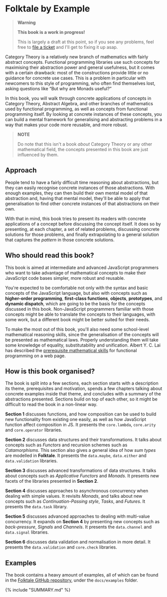 # Folktale by Example

> **Warning**
>
> **This book is a work in progress!**
>
> This is largely a draft at this point, so if you see any problems, feel free
> to [file a ticket](https://github.com/folktale/folktale/issues) 
> and I'll get to fixing it up asap.

Category Theory is a relatively new branch of mathematics with fairly abstract
concepts. Functional programming libraries use such concepts for maximising
their abstraction power and general usefulness, but it comes with a certain
drawback: most of the constructions provide little or no guidance for concrete
use cases. This is a problem in particular with newcomers to this style of
programming, who often find themselves lost, asking questions like “But why are
Monads useful?”

In this book, you will walk through concrete applications of concepts in
Category Theory, Abstract Algebra, and other branches of mathematics used by
functional programming, as well as concepts from functional programming
itself. By looking at concrete instances of these concepts, you can build a
mental framework for generalising and abstracting problems in a way that makes
your code more reusable, and more robust.

> **NOTE**
>
> Do note that this isn't a book *about* Category Theory or any other
> mathematical field, the concepts presented in this book are just influenced
> by them.


## Approach

People tend to have a fairly difficult time reasoning about abstractions, but
they can easily recognise concrete instances of those abstractions. With enough
examples, they can then build their own mental model of that abstraction and,
having that mental model, they'll be able to apply that generalisation to find
other concrete instances of that abstractions on their own.

With that in mind, this book tries to present its readers with concrete
applications of a concept before discussing the concept itself. It does so by
presenting, at each chapter, a set of related problems, discussing concrete
solutions for those problems, and finally extrapolating to a general solution
that captures the *pattern* in those concrete solutions.


## Who should read this book?

This book is aimed at intermediate and advanced JavaScript programmers who want
to take advantage of mathematical concepts to make their JavaScript code bases
simpler, more robust and reusable.

You're expected to be comfortable not only with the syntax and basic concepts of
the JavaScript language, but also with concepts such as **higher-order
programming**, **first-class functions**, **objects**, **prototypes**, and
**dynamic dispatch**, which are going to be the basis for the concepts discussed
in this book. Non-JavaScript programmers familiar with those concepts might be
able to translate the concepts to their languages, with some work, but a
different book might be better suited for their needs.

To make the most out of this book, you'll also need some school-level
mathematical reasoning skills, since the generalisation of the concepts will be
presented as mathematical laws. Properly understanding them will take some
knowledge of equality, substitutability and unification. Albert Y. C. Lai has
described the [prerequisite mathematical skills][maths] for functional
programming on a web page.

[maths]: http://www.vex.net/~trebla/haskell/prerequisite.xhtml


## How is this book organised?

The book is split into a few sections, each section starts with a description
its theme, prerequisites and motivation, spends a few chapters talking about
concrete examples inside that theme, and concludes with a summary of the
abstractions presented. Sections build on top of each other, so it might be
difficult to read the book in a non-linear way.

**Section 1** discusses functions, and how composition can be used to build new
functionality from existing one easily, as well as how JavaScript function
affect composition in JS. It presents the ``core.lambda``, ``core.arity`` and
``core.operator`` libraries.

**Section 2** discusses data structures and their transformations. It talks
about concepts such as *Functors* and recursion schemes such as
*Catamorphisms*. This section also gives a general idea of how *sum types* are
modelled in **Folktale**. It presents the ``data.maybe``, ``data.either`` and
``data.validation`` libraries.

**Section 3** discusses advanced transformations of data structures. It talks
about concepts such as *Applicative Functors* and *Monads*. It presents new
facets of the libraries presented in **Section 2**.

**Section 4** discusses approaches to asynchronous concurrency when dealing with
simple values. It revisits *Monads*, and talks about new concepts such as
*Continuation-Passing style*, *Tasks*, and *Futures*. It presents the
``data.task`` library.

**Section 5** discusses advanced approaches to dealing with multi-value
concurrency. It expands on **Section 4** by presenting new concepts such as
*back-pressure*, *Signals* and *Channels*. It presents the ``data.channel`` and
``data.signal`` libraries.

**Section 6** discusses data validation and normalisation in more detail. It
presents the ``data.validation`` and ``core.check`` libraries.


## Examples

The book contains a heavy amount of examples, all of which can be found in the
[Folktale GitHub repository][examples], under the ``docs/examples`` folder.

[examples]: https://github.com/folktale/folktale


{% include "SUMMARY.md" %}
